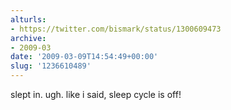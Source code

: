 ```yaml
---
alturls:
- https://twitter.com/bismark/status/1300609473
archive:
- 2009-03
date: '2009-03-09T14:54:49+00:00'
slug: '1236610489'
---
```


slept in. ugh.  like i said, sleep cycle is off!

